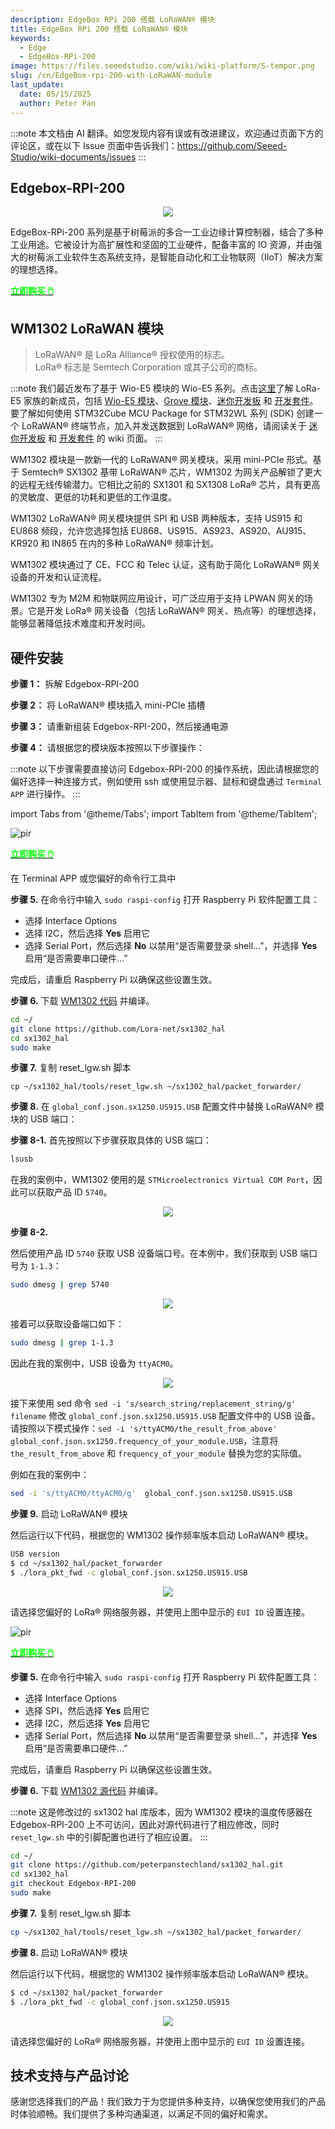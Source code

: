 ```yaml
---
description: EdgeBox RPi 200 搭载 LoRaWAN® 模块
title: EdgeBox RPi 200 搭载 LoRaWAN® 模块
keywords:
  - Edge
  - EdgeBox-RPi-200
image: https://files.seeedstudio.com/wiki/wiki-platform/S-tempor.png
slug: /cn/EdgeBox-rpi-200-with-LoRaWAN-module
last_update:
  date: 05/15/2025
  author: Peter Pan
---
```

:::note
本文档由 AI 翻译。如您发现内容有误或有改进建议，欢迎通过页面下方的评论区，或在以下 Issue 页面中告诉我们：https://github.com/Seeed-Studio/wiki-documents/issues
:::

## Edgebox-RPI-200

<div align="center"><img width ={500} src="https://media-cdn.seeedstudio.com/media/catalog/product/cache/bb49d3ec4ee05b6f018e93f896b8a25d/1/-/1-102991599_edgebox-rpi-200-first.jpg
"/></div>

EdgeBox-RPi-200 系列是基于树莓派的多合一工业边缘计算控制器，结合了多种工业用途。它被设计为高扩展性和坚固的工业硬件，配备丰富的 IO 资源，并由强大的树莓派工业软件生态系统支持，是智能自动化和工业物联网（IIoT）解决方案的理想选择。

<div class="get_one_now_container" style={{textAlign: 'center'}}>
    <a class="get_one_now_item" href="https://www.seeedstudio.com/EdgeBox-RPi-200-CM4104016-p-5486.html">
            <strong><span><font color={'FFFFFF'} size={"4"}> 立即购买 🖱️</font></span></strong>
    </a>
</div>

## WM1302 LoRaWAN 模块

> LoRaWAN® 是 LoRa Alliance® 授权使用的标志。  
LoRa® 标志是 Semtech Corporation 或其子公司的商标。

:::note
我们最近发布了基于 Wio-E5 模块的 Wio-E5 系列。点击[这里](https://www.seeedstudio.com/lora-c-755.html?product_list_stock=3)了解 LoRa-E5 家族的新成员，包括 [Wio-E5 模块](https://wiki.seeedstudio.com/LoRa-E5_STM32WLE5JC_Module/)、[Grove 模块](https://wiki.seeedstudio.com/Grove_LoRa_E5_New_Version/)、[迷你开发板](https://wiki.seeedstudio.com/LoRa_E5_mini/) 和 [开发套件](https://wiki.seeedstudio.com/LoRa_E5_Dev_Board/)。要了解如何使用 STM32Cube MCU Package for STM32WL 系列 (SDK) 创建一个 LoRaWAN® 终端节点，加入并发送数据到 LoRaWAN® 网络，请阅读关于 [迷你开发板](https://wiki.seeedstudio.com/LoRa_E5_mini/) 和 [开发套件](https://wiki.seeedstudio.com/LoRa_E5_Dev_Board/) 的 wiki 页面。
:::

WM1302 模块是一款新一代的 LoRaWAN® 网关模块，采用 mini-PCIe 形式。基于 Semtech® SX1302 基带 LoRaWAN® 芯片，WM1302 为网关产品解锁了更大的远程无线传输潜力。它相比之前的 SX1301 和 SX1308 LoRa® 芯片，具有更高的灵敏度、更低的功耗和更低的工作温度。

WM1302 LoRaWAN® 网关模块提供 SPI 和 USB 两种版本，支持 US915 和 EU868 频段，允许您选择包括 EU868、US915、AS923、AS920、AU915、KR920 和 IN865 在内的多种 LoRaWAN® 频率计划。

WM1302 模块通过了 CE、FCC 和 Telec 认证，这有助于简化 LoRaWAN® 网关设备的开发和认证流程。

WM1302 专为 M2M 和物联网应用设计，可广泛应用于支持 LPWAN 网关的场景。它是开发 LoRa® 网关设备（包括 LoRaWAN® 网关、热点等）的理想选择，能够显著降低技术难度和开发时间。

## 硬件安装

**步骤 1：** 拆解 Edgebox-RPI-200

**步骤 2：** 将 LoRaWAN® 模块插入 mini-PCIe 插槽

**步骤 3：** 请重新组装 Edgebox-RPI-200，然后接通电源

**步骤 4：** 请根据您的模块版本按照以下步骤操作：

:::note
以下步骤需要直接访问 Edgebox-RPI-200 的操作系统，因此请根据您的偏好选择一种连接方式，例如使用 ssh 或使用显示器、鼠标和键盘通过 `Terminal APP` 进行操作。
:::

<!-- 代码 -->

import Tabs from '@theme/Tabs';
import TabItem from '@theme/TabItem';

<Tabs>
<TabItem value="WM1302 USB Module" label="WM1302 USB 模块">


<p style={{textAlign: 'center'}}><img src="https://media-cdn.seeedstudio.com/media/catalog/product/cache/bb49d3ec4ee05b6f018e93f896b8a25d/1/-/1-114992991-wio-wm1302-lorawan-gateway-module-_spi_---us915-m---first.jpg" alt="pir" width={600} height="auto" /></p>

<div class="get_one_now_container" style={{textAlign: 'center'}}>
    <a class="get_one_now_item" href="https://www.seeedstudio.com/WM1302-LoRaWAN-Gateway-Module-Without-SX1262-USB-US915-p-5602.html">
            <strong><span><font color={'FFFFFF'} size={"4"}> 立即购买 🖱️</font></span></strong>
    </a>
</div>


在 Terminal APP 或您偏好的命令行工具中

**步骤 5.** 在命令行中输入 `sudo raspi-config` 打开 Raspberry Pi 软件配置工具：

- 选择 Interface Options
- 选择 I2C，然后选择 **Yes** 启用它
- 选择 Serial Port，然后选择 **No** 以禁用“是否需要登录 shell...”，并选择 **Yes** 启用“是否需要串口硬件...”

完成后，请重启 Raspberry Pi 以确保这些设置生效。

**步骤 6.** 下载 [WM1302 代码](https://github.com/Lora-net/sx1302_hal) 并编译。

```sh
cd ~/
git clone https://github.com/Lora-net/sx1302_hal
cd sx1302_hal
sudo make
```

**步骤 7.** 复制 reset_lgw.sh 脚本

```
cp ~/sx1302_hal/tools/reset_lgw.sh ~/sx1302_hal/packet_forwarder/
```

**步骤 8.** 在 `global_conf.json.sx1250.US915.USB` 配置文件中替换 LoRaWAN® 模块的 USB 端口：

**步骤 8-1.**
首先按照以下步骤获取具体的 USB 端口：

```sh
lsusb
```

在我的案例中，WM1302 使用的是 `STMicroelectronics Virtual COM Port`，因此可以获取产品 ID `5740`。

<div align="center"><img width ={700} src="https://files.seeedstudio.com/wiki/Edge_Box/find-lora-device.png"/></div>

**步骤 8-2.**

然后使用产品 ID `5740` 获取 USB 设备端口号。在本例中，我们获取到 USB 端口号为 `1-1.3`：

```sh
sudo dmesg | grep 5740
```
<div align="center"><img width ={700} src="https://files.seeedstudio.com/wiki/Edge_Box/find-lora-device-1.png"/></div>

接着可以获取设备端口如下：

```sh
sudo dmesg | grep 1-1.3
```

因此在我的案例中，USB 设备为 `ttyACM0`。

<div align="center"><img width ={700} src="https://files.seeedstudio.com/wiki/Edge_Box/find-lora-device-2.png"/></div>

接下来使用 sed 命令 `sed -i 's/search_string/replacement_string/g' filename` 修改 `global_conf.json.sx1250.US915.USB` 配置文件中的 USB 设备。请按照以下模式操作：`sed -i 's/ttyACM0/the_result_from_above' global_conf.json.sx1250.frequency_of_your_module.USB`，注意将 `the_result_from_above` 和 `frequency_of_your_module` 替换为您的实际值。

例如在我的案例中：

```sh
sed -i 's/ttyACM0/ttyACM0/g'  global_conf.json.sx1250.US915.USB
```

**步骤 9.** 启动 LoRaWAN® 模块

然后运行以下代码，根据您的 WM1302 操作频率版本启动 LoRaWAN® 模块。

```sh
USB version
$ cd ~/sx1302_hal/packet_forwarder
$ ./lora_pkt_fwd -c global_conf.json.sx1250.US915.USB
```
<div align="center"><img width ={700} src="https://files.seeedstudio.com/wiki/Edge_Box/lora-activate.png"/></div>

请选择您偏好的 LoRa® 网络服务器，并使用上图中显示的 `EUI ID` 设置连接。


</TabItem>
<TabItem value="WM1302 SPI Module" label="WM1302 SPI 模块">


<p style={{textAlign: 'center'}}><img src="https://media-cdn.seeedstudio.com/media/catalog/product/cache/bb49d3ec4ee05b6f018e93f896b8a25d/1/1/114992967-spi-us915.jpg" alt="pir" width={600} height="auto" /></p>

<div class="get_one_now_container" style={{textAlign: 'center'}}>
    <a class="get_one_now_item" href="https://www.seeedstudio.com/Wio-WM1302-LoRaWAN-Gateway-Module-SPI-US-915-p-5454.html">
            <strong><span><font color={'FFFFFF'} size={"4"}> 立即购买 🖱️</font></span></strong>
    </a>
</div>


**步骤 5.** 在命令行中输入 `sudo raspi-config` 打开 Raspberry Pi 软件配置工具：

- 选择 Interface Options
- 选择 SPI，然后选择 **Yes** 启用它
- 选择 I2C，然后选择 **Yes** 启用它
- 选择 Serial Port，然后选择 **No** 以禁用“是否需要登录 shell...”，并选择 **Yes** 启用“是否需要串口硬件...”

完成后，请重启 Raspberry Pi 以确保这些设置生效。

**步骤 6.** 下载 [WM1302 源代码](https://github.com/peterpanstechland/sx1302_hal.git) 并编译。

:::note
这是修改过的 sx1302 hal 库版本，因为 WM1302 模块的温度传感器在 Edgebox-RPI-200 上不可访问，因此对源代码进行了相应修改，同时 `reset_lgw.sh` 中的引脚配置也进行了相应设置。
:::

```sh
cd ~/
git clone https://github.com/peterpanstechland/sx1302_hal.git
cd sx1302_hal
git checkout Edgebox-RPI-200
sudo make
```

**步骤 7.** 复制 reset_lgw.sh 脚本

```sh
cp ~/sx1302_hal/tools/reset_lgw.sh ~/sx1302_hal/packet_forwarder/
```

**步骤 8.** 启动 LoRaWAN® 模块

然后运行以下代码，根据您的 WM1302 操作频率版本启动 LoRaWAN® 模块。

```sh
$ cd ~/sx1302_hal/packet_forwarder
$ ./lora_pkt_fwd -c global_conf.json.sx1250.US915
```

<div align="center"><img width={700} src="https://files.seeedstudio.com/wiki/reTerminalDM/interface/wm1302-spi.png"/></div>

请选择您偏好的 LoRa® 网络服务器，并使用上图中显示的 `EUI ID` 设置连接。

</TabItem>
</Tabs>

## 技术支持与产品讨论

感谢您选择我们的产品！我们致力于为您提供多种支持，以确保您使用我们的产品时体验顺畅。我们提供了多种沟通渠道，以满足不同的偏好和需求。

<div class="button_tech_support_container">
<a href="https://forum.seeedstudio.com/" class="button_forum"></a> 
<a href="https://www.seeedstudio.com/contacts" class="button_email"></a>
</div>

<div class="button_tech_support_container">
<a href="https://discord.gg/eWkprNDMU7" class="button_discord"></a> 
<a href="https://github.com/Seeed-Studio/wiki-documents/discussions/69" class="button_discussion"></a>
</div>